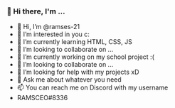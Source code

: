 ### 👋 Hi there, I'm ...
- 👋 Hi, I’m @ramses-21
- 👀 I’m interested in you c:
- 🌱 I’m currently learning HTML, CSS, JS
- 💞️ I’m looking to collaborate on ...
- 🔭 I’m currently working on my school project :(
- 👯 I’m looking to collaborate on ...
- 🤔 I’m looking for help with my projects xD
- 💬 Ask me about whatever you need
- 📫 You can reach me on Discord with my username
- RAMSCEO#8336
